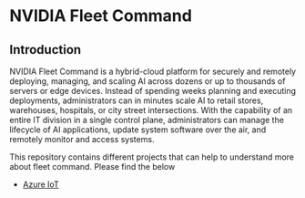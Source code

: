 # NVIDIA Fleet Command 

## Introduction 
NVIDIA Fleet Command is a hybrid-cloud platform for securely and remotely deploying, managing, and scaling AI across dozens or up to thousands of servers or edge devices. Instead of spending weeks planning and executing deployments, administrators can in minutes scale AI to retail stores, warehouses, hospitals, or city street intersections. With the capability of an entire IT division in a single control plane, administrators can manage the lifecycle of AI applications, update system software over the air, and remotely monitor and access systems. 
 
This repository contains different projects that can help to understand more about fleet command. Please find the below
- [Azure IoT](https://github.com/NVIDIA/fleet-command/tree/master/azure-iot)
